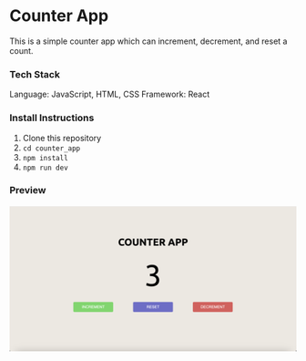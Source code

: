 # Counter App
This is a simple counter app which can increment, decrement, and reset a count.

### Tech Stack
Language: JavaScript, HTML, CSS
Framework: React

### Install Instructions
1. Clone this repository
2. ```cd counter_app```
3. ```npm install```
4. ```npm run dev```

### Preview 
![Counter App](./img/counter.png)



